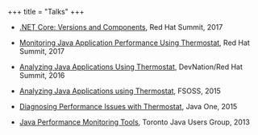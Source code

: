 +++
title = "Talks"
+++


- [.NET Core: Versions and
  Components](https://www.youtube.com/watch?v=FnlSBBEqACM), Red Hat
  Summit, 2017

- [Monitoring Java Application Performance Using
  Thermostat](https://www.youtube.com/watch?v=dRe0A1smpyM), Red Hat
  Summit, 2017

- [Analyzing Java Applications Using
  Thermostat](https://www.youtube.com/watch?v=JOrwMm2Y7Rc), DevNation/Red Hat
  Summit, 2016

- [Analyzing Java Applications using
  Thermostat](https://www.youtube.com/watch?v=jwCc9yIufvQ), FSOSS, 2015

- [Diagnosing Performance Issues with
  Thermostat](https://www.youtube.com/watch?v=CxuR1tBHR_o), Java One, 2015

- [Java Performance Monitoring
  Tools](https://www.youtube.com/watch?v=CxuR1tBHR_o), Toronto Java
  Users Group, 2013
